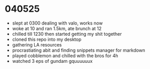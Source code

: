 # 040525

- slept at 0300 dealing with valo, works now
- woke at 10 and ran 1.5km, ate brunch at 12
- chilled till 1230 then started getting my shit together
- cloned this repo into my desktop
- gathering LA resources
- procrastiating abit and finding snippets manager for markdown
- played cobblemon and chilled with the bros for 4h
- watched 3 eps of gundam gquuuuuux

